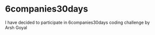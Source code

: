 # 6companies30days
I have decided to participate in 6companies30days coding challenge by Arsh Goyal
